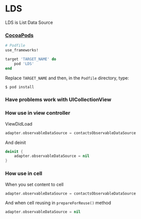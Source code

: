 # LDS

LDS is List Data Source

### [CocoaPods](https://guides.cocoapods.org/using/using-cocoapods.html)

```ruby
# Podfile
use_frameworks!

target 'TARGET_NAME' do
    pod 'LDS'
end
```

Replace `TARGET_NAME` and then, in the `Podfile` directory, type:

```bash
$ pod install
```

### Have problems work with UICollectionView

### How use in view controller

ViewDidLoad 
```swift
adapter.observableDataSource = contactsObservableDataSource
```

And deinit
```swift
deinit {
    adapter.observableDataSource = nil
}
```
### How use in cell

When you set content to cell 
```swift
adapter.observableDataSource = contactsObservableDataSource
```

And when cell reusing in `prepareForReuse()` method
```swift
adapter.observableDataSource = nil
```

